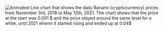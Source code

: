 ![Animated Line chart that shows the daily Banano (cryptocurrency) prices from November 3rd, 2018 to May 12th, 2021.
The chart shows that the price at the start was 0.001 $ and the price stayed around the same level for a while, until 2021 whenn it started rising and ended up at 0.04$ ](https://github.com/luisfrein/P-Projects/blob/master/BAN/BAN.gif)
